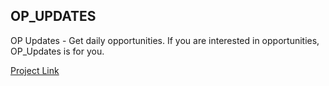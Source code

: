 ## OP_UPDATES

<p> OP Updates - Get daily opportunities. If you are interested in opportunities, OP_Updates is for you.</p>
<p><a href="https://opupdates.netlify.app/">Project Link</a></p>


